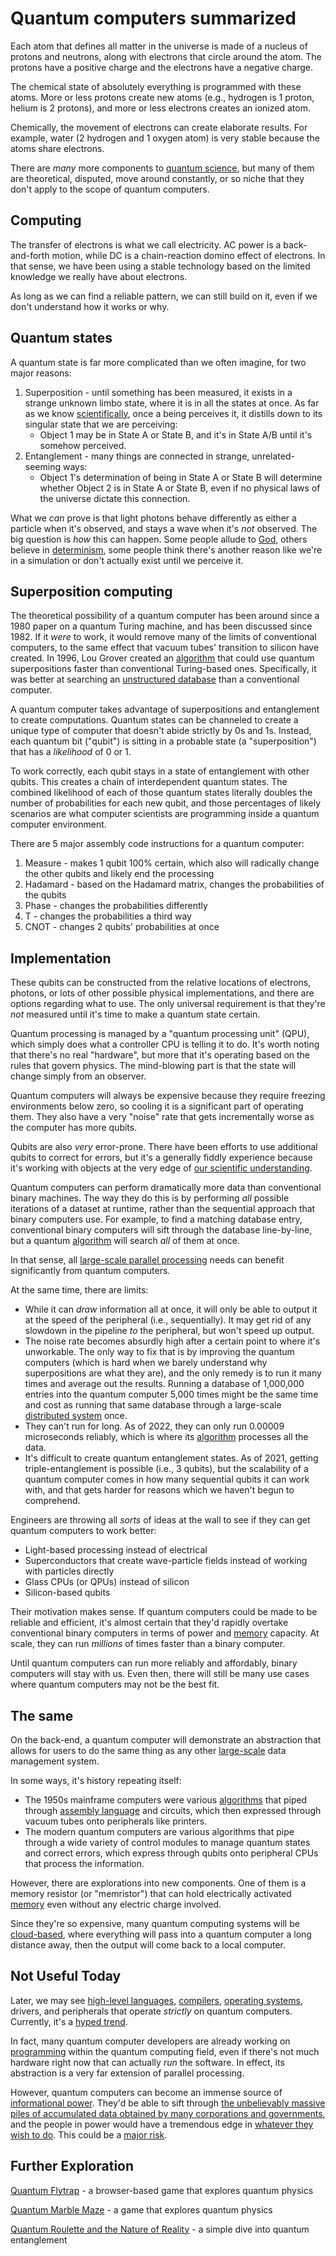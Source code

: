 
# Quantum computers summarized

Each atom that defines all matter in the universe is made of a nucleus of protons and neutrons, along with electrons that circle around the atom. The protons have a positive charge and the electrons have a negative charge.

The chemical state of absolutely everything is programmed with these atoms. More or less protons create new atoms (e.g., hydrogen is 1 proton, helium is 2 protons), and more or less electrons creates an ionized atom.

Chemically, the movement of electrons can create elaborate results. For example, water (2 hydrogen and 1 oxygen atom) is very stable because the atoms share electrons.

There are *many* more components to [quantum science](science-physics-quantum.md), but many of them are theoretical, disputed, move around constantly, or so niche that they don't apply to the scope of quantum computers.

## Computing

The transfer of electrons is what we call electricity. AC power is a back-and-forth motion, while DC is a chain-reaction domino effect of electrons. In that sense, we have been using a stable technology based on the limited knowledge we really have about electrons.

As long as we can find a reliable pattern, we can still build on it, even if we don't understand how it works or why.

## Quantum states

A quantum state is far more complicated than we often imagine, for two major reasons:

1. Superposition - until something has been measured, it exists in a strange unknown limbo state, where it is in all the states at once. As far as we know [scientifically](science.md), once a being perceives it, it distills down to its singular state that we are perceiving:
   - Object 1 may be in State A or State B, and it's in State A/B until it's somehow perceived.
2. Entanglement - many things are connected in strange, unrelated-seeming ways:
   - Object 1's determination of being in State A or State B will determine whether Object 2 is in State A or State B, even if no physical laws of the universe dictate this connection.

What we *can* prove is that light photons behave differently as either a particle when it's observed, and stays a wave when it's *not* observed. The big question is *how* this can happen. Some people allude to [God](god.md), others believe in [determinism](glossary-philosophy.md), some people think there's another reason like we're in a simulation or don't actually exist until we perceive it.

## Superposition computing

The theoretical possibility of a quantum computer has been around since a 1980 paper on a quantum Turing machine, and has been discussed since 1982. If it *were* to work, it would remove many of the limits of conventional computers, to the same effect that vacuum tubes' transition to silicon have created. In 1996, Lou Grover created an [algorithm](computers-programming-algorithms.md) that could use quantum superpositions faster than conventional Turing-based ones. Specifically, it was better at searching an [unstructured database](database.md) than a conventional computer.

A quantum computer takes advantage of superpositions and entanglement to create computations. Quantum states can be channeled to create a unique type of computer that doesn't abide strictly by 0s and 1s. Instead, each quantum bit ("qubit") is sitting in a probable state (a "superposition") that has a *likelihood* of 0 or 1.

To work correctly, each qubit stays in a state of entanglement with other qubits. This creates a chain of interdependent quantum states. The combined likelihood of each of those quantum states literally doubles the number of probabilities for each new qubit, and those percentages of likely scenarios are what computer scientists are programming inside a quantum computer environment.

There are 5 major assembly code instructions for a quantum computer:

1. Measure - makes 1 qubit 100% certain, which also will radically change the other qubits and likely end the processing
2. Hadamard - based on the Hadamard matrix, changes the probabilities of the qubits
3. Phase - changes the probabilities differently
4. T - changes the probabilities a third way
5. CNOT - changes 2 qubits' probabilities at once

## Implementation

These qubits can be constructed from the relative locations of electrons, photons, or lots of other possible physical implementations, and there are options regarding what to use. The only universal requirement is that they're *not* measured until it's time to make a quantum state certain.

Quantum processing is managed by a "quantum processing unit" (QPU), which simply does what a controller CPU is telling it to do. It's worth noting that there's no real "hardware", but more that it's operating based on the rules that govern physics. The mind-blowing part is that the state will change simply from an observer.

Quantum computers will always be expensive because they require freezing environments below zero, so cooling it is a significant part of operating them. They also have a very "noise" rate that gets incrementally worse as the computer has more qubits.

Qubits are also *very* error-prone. There have been efforts to use additional qubits to correct for errors, but it's a generally fiddly experience because it's working with objects at the very edge of [our scientific understanding](science.md).

Quantum computers can perform dramatically more data than conventional binary machines. The way they do this is by performing *all* possible iterations of a dataset at runtime, rather than the sequential approach that binary computers use. For example, to find a matching database entry, conventional binary computers will sift through the database line-by-line, but a quantum [algorithm](computers-programming-algorithms.md) will search *all* of them at once.

In that sense, all [large-scale parallel processing](computers-distsys-enterprise.md) needs can benefit significantly from quantum computers.

At the same time, there are limits:

- While it can *draw* information all at once, it will only be able to output it at the speed of the peripheral (i.e., sequentially). It may get rid of any slowdown in the pipeline *to* the peripheral, but won't speed up output.
- The noise rate becomes absurdly high after a certain point to where it's unworkable. The only way to fix that is by improving the quantum computers (which is hard when we barely understand why superpositions are what they are), and the only remedy is to run it many times and average out the results. Running a database of 1,000,000 entries into the quantum computer 5,000 times might be the same time and cost as running that same database through a large-scale [distributed system](computers-distsys.md) once.
- They can't run for long. As of 2022, they can only run 0.00009 microseconds reliably, which is where its [algorithm](computers-programming-algorithms.md) processes all the data.
- It's difficult to create quantum entanglement states. As of 2021, getting triple-entanglement is possible (i.e., 3 qubits), but the scalability of a quantum computer comes in how many sequential qubits it can work with, and that gets harder for reasons which we haven't begun to comprehend.

Engineers are throwing all *sorts* of ideas at the wall to see if they can get quantum computers to work better:

- Light-based processing instead of electrical
- Superconductors that create wave-particle fields instead of working with particles directly
- Glass CPUs (or QPUs) instead of silicon
- Silicon-based qubits

Their motivation makes sense. If quantum computers could be made to be reliable and efficient, it's almost certain that they'd rapidly overtake conventional binary computers in terms of power and [memory](computers-memory.md) capacity. At scale, they can run *millions* of times faster than a binary computer.

Until quantum computers can run more reliably and affordably, binary computers will stay with us. Even then, there will still be many use cases where quantum computers may not be the best fit.

## The same

On the back-end, a quantum computer will demonstrate an abstraction that allows for users to do the same thing as any other [large-scale](computers-distsys-enterprise.md) data management system.

In some ways, it's history repeating itself:

- The 1950s mainframe computers were various [algorithms](computers-programming-algorithms.md) that piped through [assembly language](computers-programming-assembly.md) and circuits, which then expressed through vacuum tubes onto peripherals like printers.
- The modern quantum computers are various algorithms that pipe through a wide variety of control modules to manage quantum states and correct errors, which express through qubits onto peripheral CPUs that process the information.

However, there are explorations into new components. One of them is a memory resistor (or "memristor") that can hold electrically activated [memory](computers-memory.md) even without any electric charge involved.

Since they're so expensive, many quantum computing systems will be [cloud-based](computers-distsys-cloud.md), where everything will pass into a quantum computer a long distance away, then the output will come back to a local computer.

## Not Useful Today

Later, we may see [high-level languages](computers-languages.md), [compilers](computers-compilers.md), [operating systems](computers-os.md), drivers, and peripherals that operate *strictly* on quantum computers. Currently, it's a [hyped trend](https://trendless.tech/trends/).

In fact, many quantum computer developers are already working on [programming](computers-languages.md) within the quantum computing field, even if there's not much hardware right now that can actually *run* the software. In effect, its abstraction is a very far extension of parallel processing.

However, quantum computers can become an immense source of [informational power](power-types.md). They'd be able to sift through [the unbelievably massive piles of accumulated data obtained by many corporations and governments](faang.md), and the people in power would have a tremendous edge in [whatever they wish to do](purpose.md). This could be a [major risk](mgmt-badsystems.md).

## Further Exploration

[Quantum Flytrap](https://quantumgame.io/) - a browser-based game that explores quantum physics

[Quantum Marble Maze](https://fiftysevendegreesofrad.github.io/quantum/) - a game that explores quantum physics

[Quantum Roulette and the Nature of Reality](https://freelanceastro.github.io/bell/) - a simple dive into quantum entanglement
